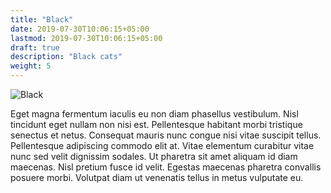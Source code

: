 ```yaml
---
title: "Black"
date: 2019-07-30T10:06:15+05:00
lastmod: 2019-07-30T10:06:15+05:00
draft: true
description: "Black cats"
weight: 5
---
```


![Black](../../img/black.jpg)

Eget magna fermentum iaculis eu non diam phasellus vestibulum. Nisl tincidunt eget nullam non nisi est. Pellentesque habitant morbi tristique senectus et netus. Consequat mauris nunc congue nisi vitae suscipit tellus. Pellentesque adipiscing commodo elit at. Vitae elementum curabitur vitae nunc sed velit dignissim sodales. Ut pharetra sit amet aliquam id diam maecenas. Nisl pretium fusce id velit. Egestas maecenas pharetra convallis posuere morbi. Volutpat diam ut venenatis tellus in metus vulputate eu.
